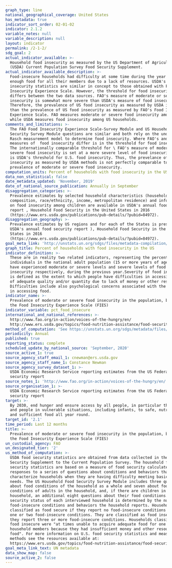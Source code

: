 ```yaml
---
graph_type: line
national_geographical_coverage: United States
has_metadata: true
indicator_sort_order: 02-01-02
indicator: 2.1.2
variable_notes: null
variable_description: null
layout: indicator
permalink: /2-1-2/
sdg_goal: 2
actual_indicator_available: >-
  Household food insecurity as measured by the US Department of Agriculture's
  (USDA) Current Population Survey Food Security Supplement. 
actual_indicator_available_description: >-
  Food-insecure households had difficulty at some time during the year providing
  enough food for all their members due to a lack of resources. USDA's food
  insecurity statistics are similar in concept to those obtained with FAO's Food
  Insecurity Experience Scale. However, the threshold for food insecurity
  differs between the two data sources. FAO's measure of moderate or severe food
  insecurity is somewhat more severe than USDA's measure of food insecurity.
  Therefore, the prevalence of US food insecurity as measured by USDA is higher
  than the prevalence of US food insecurity as measured by FAO's Food Insecurity
  Experience Scale. FAO measures moderate or severe food insecurity among adults
  while USDA measures food insecurity among US households.
comments_and_limitations: >-
  The FAO Food Insecurity Experience Scale-Survey Module and US Household Food
  Security Survey Module questions are similar and both rely on the underlying
  Rasch measurement model to determine food insecurity. Where FAO's and USDA's
  measures of  food insecurity differ is in the threshold for food insecurity.
  The internationally comparable threshold for \ FAO's measure of moderate or
  severe food insecurity is set at a more severe level of food insecurity than
  is USDA's threshold for U.S. food insecurity. Thus, the prevelance of food
  insecurity as measured by USDA methods is not perfectly comparable to FAO's
  prevalence of moderate or severe food insecurity.
computation_units: Percent of households with food insecurity in the US
data_non_statistical: false
date_metadata_updated: 'November, 2019'
date_of_national_source_publication: Annually in September
disaggregation_categories: >-
  Prevalence estimates by selected household characteristics (household
  composition, race/ethnicity, income, metropolitan residence) and information
  on food insecurity among children are available in USDA's annual food security
  report , Household Food Security in the United States in 2016
  (https://www.ers.usda.gov/publications/pub-details/?pubid=84972).
disaggregation_geography: >-
  Prevalence estimates by US regions and for each of the States is presented in
  USDA's annual food security report ), Household Food Security in the United
  States in 2016
  (https://www.ers.usda.gov/publications/pub-details/?pubid=84972).
goal_meta_link: 'http://unstats.un.org/sdgs/files/metadata-compilation/Metadata-Goal-2.pdf'
graph_title: Percent of households with food insecurity in the US
indicator_definition: >-
  These are in reality two related indicators, representing the percentage of
  individuals in the national adult population (15 or more years of age) that
  have experienced moderate or severe levels and severe levels of food
  insecurity respectively, during the previous year.Severity of food insecurity
  is defined as the extent to which people have difficulties in accessing food
  of adequate quality and/or quantity due to lack of money or other resources.
  Difficulties include also psychological concerns associated with the struggle
  in accessing food.
indicator_name: >-
  Prevalence of moderate or severe food insecurity in the population, based on
  the Food Insecurity Experience Scale (FIES)
indicator_variable: pct_food_insecure
international_and_national_references: >-
  http://www.fao.org/in-action/voices-of-the-hungry/en/
  http://www.ers.usda.gov/topics/food-nutrition-assistance/food-security-in-the-us.aspx
method_of_computation: 'See https://unstats.un.org/sdgs/metadata/files/Metadata-02-01-02.pdf.'
periodicity: Annual
published: true
reporting_status: complete
scheduled_update_by_national_source: 'September, 2020'
source_active_1: true
source_agency_staff_email_1: cnewman@ers.usda.gov
source_agency_staff_name_1: Constance Newman
source_agency_survey_dataset_1: >-
  USDA Economic Research Service reporting estimates from the US Federal food
  security report
source_notes_1: 'http://www.fao.org/in-action/voices-of-the-hungry/en/ '
source_organisation_1: >-
  USDA Economic Research Service reporting estimates from the US Federal food
  security report
target: >-
  By 2030, end hunger and ensure access by all people, in particular the poor
  and people in vulnerable situations, including infants, to safe, nutritious
  and sufficient food all year round.
target_id: '2.1'
time_period: Last 12 months
title: >-
  Prevalence of moderate or severe food insecurity in the population, based on
  the Food Insecurity Experience Scale (FIES)
un_custodial_agency: FAO
un_designated_tier: '2'
us_method_of_computation: >-
  USDA food security statistics are obtained from data collected in the Food
  Security Supplement to the Current Population Survey. The household food
  security statistics are based on a measure of food security calculated from
  responses to a series of questions about conditions and behaviors that
  characterize households when they are having difficulty meeting basic food
  needs. The US Household Food Security Survey Module includes three questions
  about food conditions of the household as a whole and seven about food
  conditions of adults in the household, and, if there are children in the
  household, an additional eight questions about their food conditions. The food
  security status of each interviewed household is determined by the number of
  food-insecure conditions and behaviors the household reports. Households are
  classified as food secure if they report no food-insecure conditions or only
  one or two food-insecure conditions. They are classified as food insecure if
  they report three or more food-insecure conditions. Households classified as
  food insecure were "at times unable to acquire adequate food for one or more
  household members because they had insufficient money and other resources for
  food". For more information on U.S. food security statistics and measurement
  methods see the resources available at:
  https://www.ers.usda.gov/topics/food-nutrition-assistance/food-security-in-the-us/readings/
goal_meta_link_text: UN metadata
data_show_map: false
source_active_2: false
---
```


